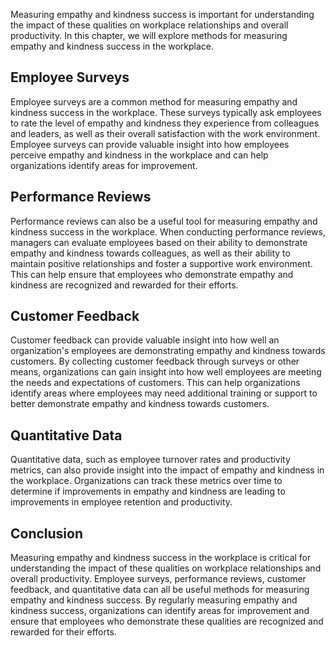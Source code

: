 
Measuring empathy and kindness success is important for understanding the impact of these qualities on workplace relationships and overall productivity. In this chapter, we will explore methods for measuring empathy and kindness success in the workplace.

Employee Surveys
----------------

Employee surveys are a common method for measuring empathy and kindness success in the workplace. These surveys typically ask employees to rate the level of empathy and kindness they experience from colleagues and leaders, as well as their overall satisfaction with the work environment. Employee surveys can provide valuable insight into how employees perceive empathy and kindness in the workplace and can help organizations identify areas for improvement.

Performance Reviews
-------------------

Performance reviews can also be a useful tool for measuring empathy and kindness success in the workplace. When conducting performance reviews, managers can evaluate employees based on their ability to demonstrate empathy and kindness towards colleagues, as well as their ability to maintain positive relationships and foster a supportive work environment. This can help ensure that employees who demonstrate empathy and kindness are recognized and rewarded for their efforts.

Customer Feedback
-----------------

Customer feedback can provide valuable insight into how well an organization's employees are demonstrating empathy and kindness towards customers. By collecting customer feedback through surveys or other means, organizations can gain insight into how well employees are meeting the needs and expectations of customers. This can help organizations identify areas where employees may need additional training or support to better demonstrate empathy and kindness towards customers.

Quantitative Data
-----------------

Quantitative data, such as employee turnover rates and productivity metrics, can also provide insight into the impact of empathy and kindness in the workplace. Organizations can track these metrics over time to determine if improvements in empathy and kindness are leading to improvements in employee retention and productivity.

Conclusion
----------

Measuring empathy and kindness success in the workplace is critical for understanding the impact of these qualities on workplace relationships and overall productivity. Employee surveys, performance reviews, customer feedback, and quantitative data can all be useful methods for measuring empathy and kindness success. By regularly measuring empathy and kindness success, organizations can identify areas for improvement and ensure that employees who demonstrate these qualities are recognized and rewarded for their efforts.
